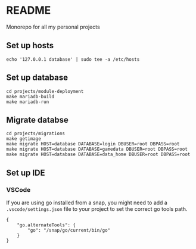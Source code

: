 # README #

Monorepo for all my personal projects


## Set up hosts
```
echo '127.0.0.1 database' | sudo tee -a /etc/hosts
```

## Set up database

```
cd projects/module-deployment
make mariadb-build
make mariadb-run
```

## Migrate databse

```
cd projects/migrations
make getimage
make migrate HOST=database DATABASE=login DBUSER=root DBPASS=root
make migrate HOST=database DATABASE=gamedata DBUSER=root DBPASS=root
make migrate HOST=database DATABASE=data_home DBUSER=root DBPASS=root
```

## Set up IDE

### VSCode

If you are using go installed from a snap, you might need to add a `.vscode/settings.json` file to your project to set the correct go tools path.
```
{
    "go.alternateTools": {
        "go": "/snap/go/current/bin/go"
    }
}
```